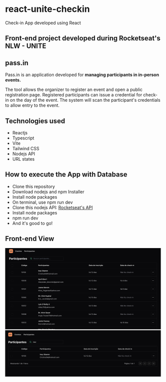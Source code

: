 # react-unite-checkin
Check-in App developed using React 

## Front-end project developed during Rocketseat's NLW - UNITE

## pass.in 

Pass.in is an application developed for **managing participants in in-person events.**

The tool allows the organizer to register an event and open a public registration page.
Registered participants can issue a credential for check-in on the day of the event.
The system will scan the participant's credentials to allow entry to the event.

## Technologies used 

- Reactjs
- Typescript
- Vite
- Tailwind CSS
- Nodejs API
- URL states

## How to execute the App with Database

- Clone this repository
- Download nodejs and npm Installer
- Install node packages
- On terminal, use npm run dev
- Clone this nodejs API: [Rocketseat's API](https://github.com/rocketseat-education/nlw-unite-nodejs)
- Install node packages
- npm run dev
- And it's good to go!

## Front-end View 

<img width="1280" alt="Screenshot showing the app's home page preview" src="./Screenshot1.png">

<img width="1268" alt="Screenshot showing the search mode preview" src="./Screenshot2.png">
